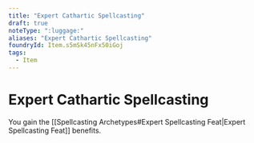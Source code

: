 ```yaml
---
title: "Expert Cathartic Spellcasting"
draft: true
noteType: ":luggage:"
aliases: "Expert Cathartic Spellcasting"
foundryId: Item.s5mSk45nFx50iGoj
tags:
  - Item
---
```


# Expert Cathartic Spellcasting

You gain the [[Spellcasting Archetypes#Expert Spellcasting Feat|Expert Spellcasting Feat]] benefits.
